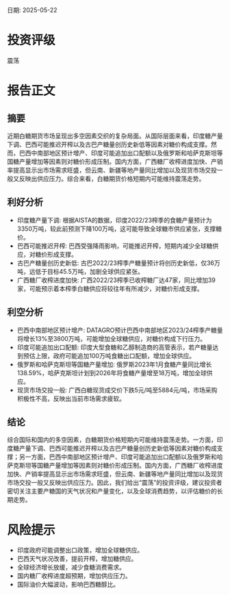 
日期: 2025-05-22

# 投资评级

震荡

# 报告正文

## 摘要

近期白糖期货市场呈现出多空因素交织的复杂局面。从国际层面来看，印度糖产量下调、巴西可能推迟开榨以及古巴产糖量创历史新低等因素对糖价构成支撑。然而，巴西中南部地区预计增产、印度可能追加出口配额以及俄罗斯和哈萨克斯坦等国糖产量增加等因素则对糖价形成压制。国内方面，广西糖厂收榨进度加快、产销率提高显示出市场需求旺盛，但云南、新疆等地产量同比增加以及现货市场交投一般又反映出供应压力。综合来看，白糖期货价格短期内可能维持震荡走势。

## 利好分析

* 印度糖产量下调: 根据AISTA的数据，印度2022/23榨季的食糖产量预计为3350万吨，较此前预测下降100万吨，这可能导致全球糖市供应紧张，支撑糖价。
* 巴西可能推迟开榨: 巴西受强降雨影响，可能推迟开榨，短期内减少全球糖供应，对糖价形成支撑。
* 古巴产糖量创历史新低: 古巴2022/23榨季产糖量预计将创历史新低，仅36万吨，远低于目标45.5万吨，加剧全球供应紧张。
* 广西糖厂收榨进度加快: 广西2022/23榨季已收榨糖厂达47家，同比增加39家，可能预示着本榨季白糖供应将较往年有所减少，对糖价形成支撑。

## 利空分析

* 巴西中南部地区预计增产: DATAGRO预计巴西中南部地区2023/24榨季产糖量将增长13%至3800万吨，可能增加全球糖供应，对糖价构成下行压力。
* 印度可能追加出口配额: 印度大型食糖和乙醇制造商的高管表示，若产糖量达到预估上限，政府可能追加100万吨食糖出口配额，增加全球供应。
* 俄罗斯和哈萨克斯坦等国糖产量增加: 俄罗斯2023年1月食糖产量同比增长138.59%，哈萨克斯坦计划到2026年将食糖产量增至18万吨，增加全球供应。
* 现货市场交投一般: 广西白糖现货成交价下跌5元/吨至5884元/吨，市场采购积极性不高，反映出当前市场需求疲软。

## 结论

综合国际和国内的多空因素，白糖期货价格短期内可能维持震荡走势。一方面，印度糖产量下调、巴西可能推迟开榨以及古巴产糖量创历史新低等因素对糖价构成支撑；另一方面，巴西中南部地区预计增产、印度可能追加出口配额以及俄罗斯和哈萨克斯坦等国糖产量增加等因素则对糖价形成压制。国内方面，广西糖厂收榨进度加快、产销率提高显示出市场需求旺盛，但云南、新疆等地产量同比增加以及现货市场交投一般又反映出供应压力。因此，我们给出“震荡”的投资评级，建议投资者密切关注主要产糖国的天气状况和产量变化，以及全球消费趋势，以评估糖价的长期走势。

# 风险提示

* 印度政府可能调整出口政策，增加全球糖供应。
* 巴西天气状况改善，提前开榨，增加糖供应。
* 全球经济增长放缓，减少食糖消费需求。
* 国内糖厂收榨进度超预期，增加供应压力。
* 国际油价大幅波动，影响巴西糖醇比。
